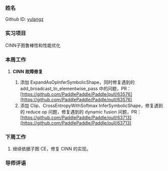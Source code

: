 ### 姓名

Github ID: [yulangz](https://github.com/yulangz)

### 实习项目

CINN子图鲁棒性和性能优化

### 本周工作

1. **CINN 故障修复**

    1. 添加 ExpandAsOpInferSymbolicShape，同时修复遇到的 add_broadcast_to_elementwise_pass 中的问题，PR：[https://github.com/PaddlePaddle/Paddle/pull/63576](https://github.com/PaddlePaddle/Paddle/pull/63576)
    2. 添加 Clip、CrossEntropyWithSoftmax InferSymbolicShape，修复遇到的 reduce op 问题，修复遇到的 dynamic fusion 问题，PR：[https://github.com/PaddlePaddle/Paddle/pull/63713](https://github.com/PaddlePaddle/Paddle/pull/63713)

### 下周工作

1. 继续依据子图 CE，修复 CINN 的实现。

### 导师评语

